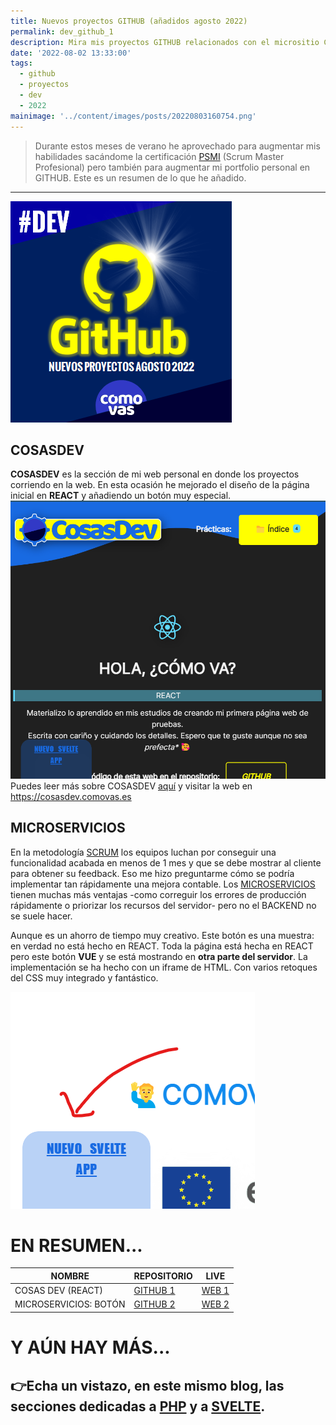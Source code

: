 ```yaml
---
title: Nuevos proyectos GITHUB (añadidos agosto 2022)
permalink: dev_github_1
description: Mira mis proyectos GITHUB relacionados con el micrositio COSASDEV de COMOVAS.
date: '2022-08-02 13:33:00'
tags: 
  - github
  - proyectos
  - dev
  - 2022
mainimage: '../content/images/posts/20220803160754.png'
---
```


> Durante estos meses de verano he aprovechado para augmentar mis habilidades sacándome la certificación <a href="https://www.linkedin.com/feed/update/urn:li:activity:6956973379648118784/ ">PSMI</a> (Scrum Master Profesional) pero también para augmentar mi portfolio personal en GITHUB. Este es un resumen de lo que he añadido.

---

![](../content/images/posts/20220803160754.png)  

## COSASDEV
**COSASDEV** es la sección de mi web personal en donde los proyectos corriendo en la web. En esta ocasión he mejorado el diseño de la página inicial en **REACT** y añadiendo un botón muy especial.
![](../content/images/posts/20220803222334.png)  
Puedes leer más sobre COSASDEV <a href="https://www.linkedin.com/feed/update/urn:li:activity:6949302375954173952/">aquí</a> y visitar la web en <a href="https://cosasdev.comovas.es">https://cosasdev.comovas.es</a>

## MICROSERVICIOS

En la metodología <a href="https://www.instagram.com/p/CgEo8PoO8cn/">SCRUM</a> los equipos luchan por conseguir una funcionalidad acabada en menos de 1 mes y que se debe mostrar al cliente para obtener su feedback. Eso me hizo preguntarme cómo se podría implementar tan rápidamente una mejora contable. Los <a href="https://martinfowler.com/articles/micro-frontends.html">MICROSERVICIOS</a> tienen muchas más ventajas -como correguir los errores de producción rápidamente o priorizar los recursos del servidor- pero no el BACKEND no se suele hacer. 

Aunque es un ahorro de tiempo muy creativo. Este botón es una muestra: en verdad no está hecho en REACT. Toda la página está hecha en REACT pero este botón  **VUE** y se está mostrando en **otra parte del servidor**. La implementación se ha hecho con un iframe de HTML. Con varios retoques del CSS muy integrado y fantástico.

![](../content/images/posts/20220803223538.png)  

# EN RESUMEN...

| NOMBRE | REPOSITORIO | LIVE
--|--|--
| COSAS DEV (REACT) | <a href="https://github.com/sergiocomovas/react-app-00">GITHUB 1</a> | <a href="https://cosasdev.comovas.es">WEB 1</a>
| MICROSERVICIOS: BOTÓN | <a href="https://github.com/sergiocomovas/00_microserviciovue_imenu">GITHUB 2</a> | <a href="https://micro.cosasdev.comovas.es/botonvue/">WEB 2</a>

# Y AÚN HAY MÁS...

## 👉Echa un vistazo, en este mismo blog, las secciones dedicadas a <a href="/dev_php_1">PHP</a> y a <a href="/dev_svelte_1">SVELTE</a>.